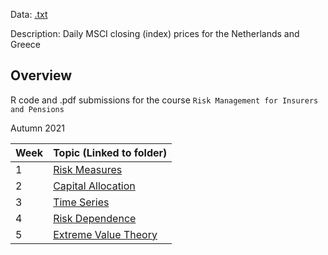 Data:
[.txt](https://github.com/phase-plane/rip/blob/040281e4d1302985136e6ff810f1273308a6a6cd/Risk%20Measures/RMIP%20Data%20Tutorial.txt)  

Description: Daily MSCI closing (index) prices for the Netherlands and
Greece

## Overview

R code and .pdf submissions for the course
`Risk Management for Insurers and Pensions`  

Autumn 2021  

<table>
<thead>
<tr class="header">
<th>Week</th>
<th>Topic (Linked to folder)</th>
</tr>
</thead>
<tbody>
<tr class="odd">
<td>1</td>
<td><a href="https://github.com/phase-plane/rip/tree/master/Risk%20Measures">Risk Measures</a></td>
</tr>
<tr class="even">
<td>2</td>
<td><a href="https://github.com/phase-plane/rip/tree/master/Capital%20Allocation">Capital Allocation</a></td>
</tr>
<tr class="odd">
<td>3</td>
<td><a href="https://github.com/phase-plane/rip/tree/master/Time%20Series">Time Series</a></td>
</tr>
<tr class="even">
<td>4</td>
<td><a href="https://github.com/phase-plane/rip/tree/master/Risk%20Dependence">Risk Dependence</a></td>
</tr>
<tr class="odd">
<td>5</td>
<td><a href="https://github.com/phase-plane/rip/tree/master/Extreme%20Value%20Theory">Extreme Value Theory</a></td>
</tr>
</tbody>
</table>
